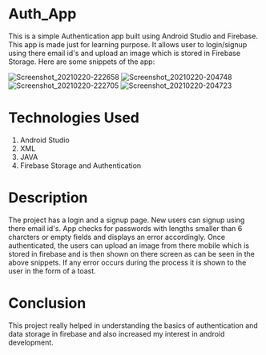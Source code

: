 # Auth_App
This is a simple Authentication app built using Android Studio and Firebase. This app is made just for learning purpose. It allows user to login/signup using there email id's and upload an image which is stored in Firebase Storage. Here are some snippets of the app:

![Screenshot_20210220-222658](https://user-images.githubusercontent.com/69216934/108603021-67aedb00-73cb-11eb-9646-5b4972f58d9d.jpg)
![Screenshot_20210220-204748](https://user-images.githubusercontent.com/69216934/108603033-7f865f00-73cb-11eb-9d3b-61e50cfcad14.jpg)
![Screenshot_20210220-222705](https://user-images.githubusercontent.com/69216934/108603039-87460380-73cb-11eb-9086-9afa9c0ba938.jpg)
![Screenshot_20210220-204723](https://user-images.githubusercontent.com/69216934/108603042-8b722100-73cb-11eb-8158-d5b9a876baa8.jpg)

# Technologies Used
1. Android Studio
2. XML
3. JAVA
4. Firebase Storage and Authentication

# Description
The project has a login and a signup page. New users can signup using there email id's. App checks for passwords with lengths smaller than 6 charcters or empty fields and displays an error accordingly. Once authenticated, the users can upload an image from there mobile which is stored in firebase and is then shown on there screen as can be seen in the above snippets. If any error occurs during the process it is shown to the user in the form of a toast.

# Conclusion

This project really helped in understanding the basics of authentication and data storage in firebase and also increased my interest in android development.

